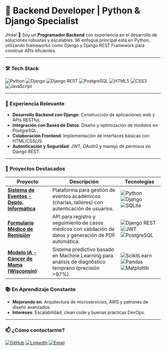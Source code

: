 # 🚀 Backend Developer | Python & Django Specialist

¡Hola! 👋 Soy un **Programador Backend** con experiencia en el desarrollo de soluciones robustas y escalables. Mi enfoque principal está en Python, utilizando frameworks como Django y Django REST Framework para construir APIs eficientes.

---

### 🛠️ Tech Stack

![Python](https://img.shields.io/badge/Python-3776AB?style=for-the-badge&logo=python&logoColor=white)
![Django](https://img.shields.io/badge/Django-092E20?style=for-the-badge&logo=django&logoColor=white)
![Django REST](https://img.shields.io/badge/Django_REST-ff1709?style=for-the-badge&logo=django&logoColor=white)
![PostgreSQL](https://img.shields.io/badge/PostgreSQL-316192?style=for-the-badge&logo=postgresql&logoColor=white)
![HTML5](https://img.shields.io/badge/HTML5-E34F26?style=for-the-badge&logo=html5&logoColor=white)
![CSS3](https://img.shields.io/badge/CSS3-1572B6?style=for-the-badge&logo=css3&logoColor=white)
![JavaScript](https://img.shields.io/badge/JavaScript-F7DF1E?style=for-the-badge&logo=javascript&logoColor=black)

---

### 💼 Experiencia Relevante

- **Desarrollo Backend con Django**: Construcción de aplicaciones web y APIs RESTful.
- **Integración con Bases de Datos**: Diseño y optimización de modelos en PostgreSQL.
- **Colaboración Frontend**: Implementación de interfaces básicas con HTML/CSS/JS.
- **Autenticación y Seguridad**: JWT, OAuth2 y manejo de permisos en Django REST.

---

### 🌱 Proyectos Destacados

| Proyecto | Descripción | Tecnologías |
|----------|-------------|-------------|
| [**Sistema de Eventos - Depto. Informática**](/) | Plataforma para gestión de eventos académicos (charlas, talleres) con autenticación de usuarios. | ![Python](https://img.shields.io/badge/Python-3776AB?logo=python&logoColor=white) ![Django](https://img.shields.io/badge/Django-092E20?logo=django&logoColor=white) ![SQLite](https://img.shields.io/badge/SQLite-003B57?logo=sqlite&logoColor=white) |
| [**Formulario Médico de Remisión**](/) | API para registro y seguimiento de casos médicos con validación de datos y generación de PDF automática. | ![Django REST](https://img.shields.io/badge/Django_REST-ff1709?logo=django&logoColor=white) ![JWT](https://img.shields.io/badge/JWT-000000?logo=jsonwebtokens&logoColor=white) ![PostgreSQL](https://img.shields.io/badge/PostgreSQL-316192?logo=postgresql&logoColor=white) |
| [**Modelo IA - Cáncer de Mama (Wisconsin)**](/) | Sistema predictivo basado en Machine Learning para análisis de diagnóstico temprano (precisión >97%). | ![ScikitLearn](https://img.shields.io/badge/scikit_learn-F7931E?logo=scikitlearn&logoColor=white) ![Pandas](https://img.shields.io/badge/Pandas-150458?logo=pandas&logoColor=white) ![Matplotlib](https://img.shields.io/badge/Matplotlib-11557C?logo=python&logoColor=white) |


### 📚 En Aprendizaje Constante

- **Mejorando en**: Arquitectura de microservicios, AWS y patrones de diseño avanzados.
- **Intereses**: Escalabilidad, clean code y buenas prácticas DevOps.

---

### 📫 ¿Cómo contactarme?

[![GitHub](https://img.shields.io/badge/GitHub-100000?style=for-the-badge&logo=github&logoColor=white)](https://github.com/KaikoKill)
[![LinkedIn](https://img.shields.io/badge/LinkedIn-0077B5?style=for-the-badge&logo=linkedin&logoColor=white)](https://linkedin.com/in/ernesto-carbonell-paz-06b05a25a/)
[![Email](https://img.shields.io/badge/Email-D14836?style=for-the-badge&logo=gmail&logoColor=white)](mailto:ecpkiko2002@gmail.com)

